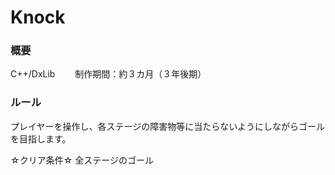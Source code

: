 # Knock
### 概要
C++/DxLib　　
制作期間：約３カ月（３年後期）

### ルール
プレイヤーを操作し、各ステージの障害物等に当たらないようにしながらゴールを目指します。

☆クリア条件☆
全ステージのゴール
